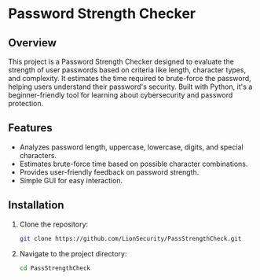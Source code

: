 # Password Strength Checker

## Overview
This project is a Password Strength Checker designed to evaluate the strength of user passwords based on criteria like length, character types, and complexity. It estimates the time required to brute-force the password, helping users understand their password's security. Built with Python, it's a beginner-friendly tool for learning about cybersecurity and password protection.

## Features
- Analyzes password length, uppercase, lowercase, digits, and special characters.
- Estimates brute-force time based on possible character combinations.
- Provides user-friendly feedback on password strength.
- Simple GUI for easy interaction.

## Installation
1. Clone the repository:
   ```bash
   git clone https://github.com/LionSecurity/PassStrengthCheck.git
   

2. Navigate to the project directory:
   ```bash
   cd PassStrengthCheck

